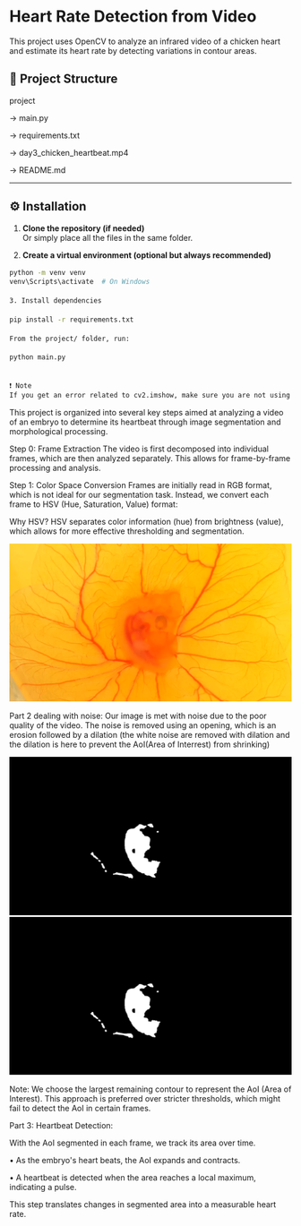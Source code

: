 # Heart Rate Detection from Video

This project uses OpenCV to analyze an infrared video of a chicken heart and estimate its heart rate by detecting variations in contour areas.

## 📁 Project Structure

project

-> main.py

-> requirements.txt

-> day3_chicken_heartbeat.mp4

-> README.md



---

## ⚙️ Installation

1. **Clone the repository (if needed)**  
   Or simply place all the files in the same folder.

2. **Create a virtual environment (optional but always recommended)**


```bash
python -m venv venv
venv\Scripts\activate  # On Windows

3. Install dependencies

pip install -r requirements.txt

From the project/ folder, run:

python main.py


❗ Note
If you get an error related to cv2.imshow, make sure you are not using opencv-python-headless.

```
This project is organized into several key steps aimed at analyzing a video of an embryo to determine its heartbeat 
through image segmentation and morphological processing.

Step 0: Frame Extraction
The video is first decomposed into individual frames, which are then analyzed separately. This allows for frame-by-frame processing and analysis.

Step 1: Color Space Conversion
Frames are initially read in RGB format, which is not ideal for our segmentation task.
Instead, we convert each frame to HSV (Hue, Saturation, Value) format:

Why HSV?
HSV separates color information (hue) from brightness (value), which allows for more effective thresholding and segmentation.

![Embryo snapshot](Project/snapshot/embryo_snapshot.png)


Part 2 dealing with noise:
Our image is met with noise due to the poor quality of the video. The noise is removed using an opening, which is an erosion followed by a dilation (the white noise are removed with dilation and the dilation is here to prevent the AoI(Area of Interrest) from shrinking)

![Mask Image](Project/snapshot/Mask.jpg)
![OPening Morphology Result](Project/snapshot/opening_morph.jpg)


Note: 
We choose the largest remaining contour to represent the AoI (Area of Interest). This approach is preferred over stricter thresholds, 
which might fail to detect the AoI in certain frames.

Part 3: Heartbeat Detection:

With the AoI segmented in each frame, we track its area over time.

   • As the embryo's heart beats, the AoI expands and contracts.

   • A heartbeat is detected when the area reaches a local maximum, indicating a pulse.

This step translates changes in segmented area into a measurable heart rate.



